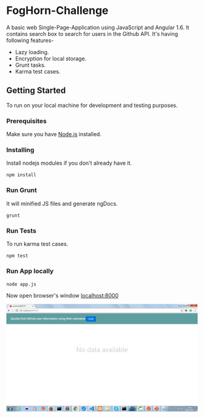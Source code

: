 # FogHorn-Challenge
A basic web Single-Page-Application using JavaScript and Angular 1.6. It contains search box to search for users in the Github API. It's having following features-
* Lazy loading.
* Encryption for local storage.
* Grunt tasks.
* Karma test cases.
## Getting Started
To run on your local machine for development and testing purposes.
### Prerequisites
Make sure you have [Node.js](https://nodejs.org/en/) installed.
### Installing
Install nodejs modules if you don't already have it.
```
npm install
```
### Run Grunt
It will minified JS files and generate ngDocs.
```
grunt
```
### Run Tests
To run karma test cases.
```
npm test
```
### Run App locally
```
node app.js
```
Now open browser's window [localhost:8000](http://localhost:8000/#!/)

![Empty Screen](/web/assets/fonts/EmptyScreen.png?raw=true "Empty Screen")
